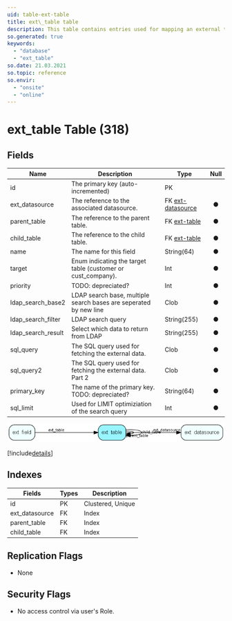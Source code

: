 ```yaml
---
uid: table-ext-table
title: ext\_table table
description: This table contains entries used for mapping an external table to an internal table (customer or cust_company) for database integration.
so.generated: true
keywords:
  - "database"
  - "ext_table"
so.date: 21.03.2021
so.topic: reference
so.envir:
  - "onsite"
  - "online"
---
```


# ext\_table Table (318)

## Fields

| Name | Description | Type | Null |
|------|-------------|------|:----:|
|id|The primary key (auto-incremented)|PK| |
|ext\_datasource|The reference to the associated datasource.|FK [ext-datasource](ext-datasource.md)|&#x25CF;|
|parent\_table|The reference to the parent table.|FK [ext-table](ext-table.md)|&#x25CF;|
|child\_table|The reference to the child table.|FK [ext-table](ext-table.md)|&#x25CF;|
|name|The name for this field|String(64)|&#x25CF;|
|target|Enum indicating the target table (customer or cust_company).|Int|&#x25CF;|
|priority|TODO: depreciated?|Int|&#x25CF;|
|ldap\_search\_base2|LDAP search base, multiple search bases are seperated by new line|Clob|&#x25CF;|
|ldap\_search\_filter|LDAP search query|String(255)|&#x25CF;|
|ldap\_search\_result|Select which data to return from LDAP|String(255)|&#x25CF;|
|sql\_query|The SQL query used for fetching the external data.|Clob|&#x25CF;|
|sql\_query2|The SQL query used for fetching the external data. Part 2|Clob|&#x25CF;|
|primary\_key|The name of the primary key. TODO: depreciated?|String(64)|&#x25CF;|
|sql\_limit|Used for LIMIT optimiziation of the search query|Int|&#x25CF;|


![ext_table table relationship diagram](./media/ext_table.png)

[!include[details](./includes/ext-table.md)]

## Indexes

| Fields | Types | Description |
|--------|-------|-------------|
|id |PK |Clustered, Unique |
|ext\_datasource |FK |Index |
|parent\_table |FK |Index |
|child\_table |FK |Index |

## Replication Flags

* None

## Security Flags

* No access control via user's Role.

